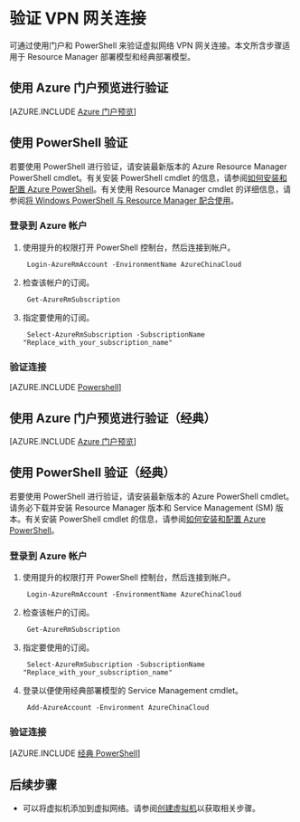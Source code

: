 <properties
    pageTitle="验证 VPN 网关连接 | Azure"
    description="本文介绍如何验证虚拟网络 VPN 网关连接。"
    services="vpn-gateway"
    documentationcenter="na"
    author="cherylmc"
    manager="timlt"
    editor=""
    tags="azure-service-management,azure-resource-manager" />
<tags
    ms.assetid="7e3d1043-caa9-4472-96d3-832f4e2c91ee"
    ms.service="vpn-gateway"
    ms.devlang="na"
    ms.topic="article"
    ms.tgt_pltfrm="na"
    ms.workload="infrastructure-services"
    ms.date="04/11/2017"
    wacn.date="05/31/2017"
    ms.author="cherylmc" />  


# 验证 VPN 网关连接
可通过使用门户和 PowerShell 来验证虚拟网络 VPN 网关连接。本文所含步骤适用于 Resource Manager 部署模型和经典部署模型。

## 使用 Azure 门户预览进行验证

[AZURE.INCLUDE [Azure 门户预览](../../includes/vpn-gateway-verify-connection-portal-rm-include.md)]

## 使用 PowerShell 验证

若要使用 PowerShell 进行验证，请安装最新版本的 Azure Resource Manager PowerShell cmdlet。有关安装 PowerShell cmdlet 的信息，请参阅[如何安装和配置 Azure PowerShell](https://docs.microsoft.com/powershell/azureps-cmdlets-docs)。有关使用 Resource Manager cmdlet 的详细信息，请参阅[将 Windows PowerShell 与 Resource Manager 配合使用](/documentation/articles/powershell-azure-resource-manager/)。

### 登录到 Azure 帐户
1. 使用提升的权限打开 PowerShell 控制台，然后连接到帐户。
   
        Login-AzureRmAccount -EnvironmentName AzureChinaCloud
2. 检查该帐户的订阅。
   
        Get-AzureRmSubscription 
3. 指定要使用的订阅。
   
        Select-AzureRmSubscription -SubscriptionName "Replace_with_your_subscription_name"

### 验证连接

[AZURE.INCLUDE [Powershell](../../includes/vpn-gateway-verify-connection-ps-rm-include.md)]

## 使用 Azure 门户预览进行验证（经典）
[AZURE.INCLUDE [Azure 门户预览](../../includes/vpn-gateway-verify-connection-azureportal-classic-include.md)]

## 使用 PowerShell 验证（经典）
若要使用 PowerShell 进行验证，请安装最新版本的 Azure PowerShell cmdlet。请务必下载并安装 Resource Manager 版本和 Service Management (SM) 版本。有关安装 PowerShell cmdlet 的信息，请参阅[如何安装和配置 Azure PowerShell](https://docs.microsoft.com/powershell/azureps-cmdlets-docs)。

### 登录到 Azure 帐户
1. 使用提升的权限打开 PowerShell 控制台，然后连接到帐户。
   
        Login-AzureRmAccount -EnvironmentName AzureChinaCloud
2. 检查该帐户的订阅。
   
        Get-AzureRmSubscription 
3. 指定要使用的订阅。
   
        Select-AzureRmSubscription -SubscriptionName "Replace_with_your_subscription_name"
4. 登录以便使用经典部署模型的 Service Management cmdlet。

		Add-AzureAccount -Environment AzureChinaCloud

### 验证连接
[AZURE.INCLUDE [经典 PowerShell](../../includes/vpn-gateway-verify-connection-ps-classic-include.md)]

## 后续步骤
* 可以将虚拟机添加到虚拟网络。请参阅[创建虚拟机](/documentation/articles/virtual-machines-windows-hero-tutorial/)以获取相关步骤。

<!---HONumber=Mooncake_0227_2017-->
<!--Update_Description: add verification for the classic model-->